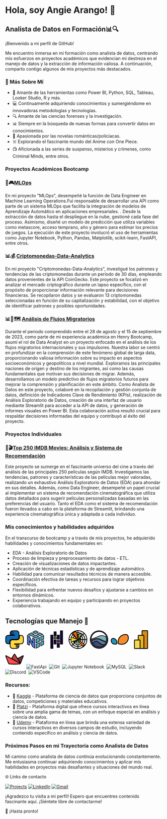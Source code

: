 
# Hola, soy Angie Arango! 🌟

## Analista de Datos en Formación📊🔍

¡Bienvenido a mi perfil de GitHub!


Me encuentro inmersa en mi formación como analista de datos, centrando mis esfuerzos en proyectos académicos que evidencian mi destreza en el manejo de datos y la extracción de información valiosa. A continuación, comparto contigo algunos de mis proyectos más destacados.

### 📌 Más Sobre Mí

- 🧰 Amante de las herramientas como Power BI, Python, SQL, Tableau, Looker Studio, R y más.
- 💻 Continuamente adquiriendo conocimientos y sumergiéndome en innovadoras metodologías y tecnologías.
- 🔍 Amante de las ciencias forenses y la investigación.
- 📊 Siempre en la búsqueda de nuevas formas para convertir datos en conocimientos.
- 📖 Apasionada por las novelas románticas/policiacas.
- ☠️ Explorando el fascinante mundo del Anime con One Piece.
- 📺 Aficionada a las series de suspenso, misterios y crímenes, como Criminal Minds, entre otros.

### Proyectos Académicos Bootcamp

### 🤖🎮[MLOps](https://github.com/Angiea18/MLOps)

En mi proyecto "MLOps", desempeñé la función de Data Engineer en Machine Learning Operations.Fui responsable de desarrollar una API como parte de un sistema MLOps que facilita la integración de modelos de Aprendizaje Automático en aplicaciones empresariales. . Desde la extracción de datos hasta el despliegue en la nube, gestioné cada fase del proceso. Asimismo, diseñé un modelo de predicción que utiliza variables como metascore, acceso temprano, año y género para estimar los precios de juegos. La ejecución de este proyecto involucró el uso de herramientas como Jupyter Notebook, Python, Pandas, Matplotlib, scikit-learn, FastAPI, entre otros.

### 📊💰 [Criptomonedas-Data-Analytics](https://github.com/Angiea18/Criptomonedas-Data-Analytics)

En mi proyecto "Criptomonedas-Data-Analytics", investigué los patrones y tendencias de las criptomonedas durante un período de 30 días, empleando datos provenientes de la API CoinGecko. Este proyecto se focalizó en analizar el mercado criptográfico durante un lapso específico, con el propósito de proporcionar información relevante para decisiones financieras. Se recopilaron datos y se evaluaron 13 criptomonedas seleccionadas en función de su capitalización y estabilidad, con el objetivo de identificar patrones y posibles oportunidades.

### 📊🤖🗺️ [Análisis de Flujos Migratorios](https://github.com/Proyecto-FinalMigraciones/Proyecto-Final)

Durante el periodo comprendido entre el 28 de agosto y el 15 de septiembre de 2023, como parte de mi experiencia académica en Henry Bootcamp, asumí el rol de Data Analyst en un proyecto enfocado en el análisis de los flujos migratorios internacionales y sus impulsores. Nuestra labor se centró en profundizar en la comprensión de este fenómeno global de larga data, proporcionando valiosa información sobre su impacto en aspectos socioeconómicos y geopolíticos a nivel mundial. Exploramos las principales naciones de origen y destino de los migrantes, así como las causas fundamentales que motivan sus decisiones de migrar. Además, desarrollamos un modelo predictivo de flujos migratorios futuros para mejorar la comprensión y planificación en este ámbito. Como Analista de Datos en este proyecto, colaboré en la recopilación y gestión conjunta de datos, definición de Indicadores Clave de Rendimiento (KPIs), realización de Análisis Exploratorio de Datos, creación de una interfaz de usuario mediante Streamlit para acceder a la API de datos, y generación de informes visuales en Power BI. Esta colaboración activa resultó crucial para respaldar decisiones informadas del equipo y contribuyó al éxito del proyecto.

### Proyectos Individuales

### 🤖🎬[Top 250 IMDB Movies: Análisis y Sistema de Recomendación](https://github.com/Angiea18/Analisis-Top250Movies)

Este proyecto se sumerge en el fascinante universo del cine a través del análisis de las principales 250 películas según IMDB. Investigamos las tendencias, patrones y características de las películas mejor valoradas, realizando un exhaustivo Análisis Exploratorio de Datos (EDA) para ahondar en sus detalles. Además, como Data Engineer, desempeñé un papel crucial al implementar un sistema de recomendación cinematográfica que utiliza datos detallados para sugerir películas personalizadas basadas en las preferencias del usuario. Tanto el EDA como el sistema de recomendación fueron llevados a cabo en la plataforma de Streamlit, brindando una experiencia cinematográfica única y adaptada a cada individuo.

### Mis conocimientos y habilidades adquiridos

En el transcurso de bootcamp y a través de mis proyectos, he adquierido habilidades y conocimientos fundamentales en:

- EDA - Análisis Exploratorio de Datos
- Proceso de limpieza y preprocesamiento de datos - ETL.
- Creación de visualizaciones de datos impactantes.
- Aplicación de técnicas estadísticas y de aprendizaje automático.
- Habilidad para comunicar resultados técnicos de manera accesible.
- Coordinación efectiva de tareas y recursos para lograr objetivos específicos.
- Flexibilidad para enfrentar nuevos desafíos y ajustarse a cambios en entornos dinámicos.
- Experiencia trabajando en equipo y participando en proyectos colaborativos.

  
## Tecnologías que Manejo 🚀

  <img src="https://raw.githubusercontent.com/Rickhersd/Rickhersd/09c5bc045c5820e2b7ae1b56c9d2e45df8b2cde5/neobrutalist_icons/neo_python.svg" title="Python" alt="Python" width="60" height="60"/>&nbsp;
  <img src="https://raw.githubusercontent.com/Rickhersd/Rickhersd/09c5bc045c5820e2b7ae1b56c9d2e45df8b2cde5/neobrutalist_icons/neo_numpy.svg" title="Numpy" alt="Numpy" width="60" height="60"/>&nbsp;
  <img src="https://raw.githubusercontent.com/Rickhersd/Rickhersd/09c5bc045c5820e2b7ae1b56c9d2e45df8b2cde5/neobrutalist_icons/neo_pandas.svg" title="Pandas" alt="Pandas" width="60" height="60"/>&nbsp;
  <img src="https://raw.githubusercontent.com/Rickhersd/Rickhersd/09c5bc045c5820e2b7ae1b56c9d2e45df8b2cde5/neobrutalist_icons/neo_matplotlib.svg" title="Matplotlib" alt="Matplotlib" width="60" height="60"/>&nbsp;
  <img src="https://raw.githubusercontent.com/Rickhersd/Rickhersd/09c5bc045c5820e2b7ae1b56c9d2e45df8b2cde5/neobrutalist_icons/neo_seaborn.svg" title="Seaborn" alt="Seaborn" width="60" height="60"/>&nbsp;
  <img src="https://raw.githubusercontent.com/Rickhersd/Rickhersd/09c5bc045c5820e2b7ae1b56c9d2e45df8b2cde5/neobrutalist_icons/neo_sklearn.svg" title="Sklearn" alt="Sklearn" width="60" height="60"/>&nbsp;
  <img src="https://github.com/Rickhersd/neo-icons/blob/main/icons/power-bi/neo-power-bi.svg" title="Power-bi" alt="Power-bi" width="60" height="60"/>&nbsp;
  <img src="https://github.com/Rickhersd/neo-icons/blob/main/icons/streamlit/neo-streamlit.svg" title="Streamlit" alt="Streamlit" width="60" height="60"/>&nbsp;
    <img src="https://cdn.jsdelivr.net/gh/devicons/devicon/icons/fastapi/fastapi-plain.svg" title="FastApi" alt="FastApi" width="60" height="60"/>&nbsp;
  <img src="https://cdn.jsdelivr.net/gh/devicons/devicon/icons/git/git-plain.svg" title="Git" alt="Git" width="60" height="60"/>&nbsp;
  <img src="https://cdn.jsdelivr.net/gh/devicons/devicon/icons/jupyter/jupyter-original-wordmark.svg" title="Jupyter Notebook" alt="Jupyter Notebook" width="60" height="60"/>&nbsp;
  <img src="https://cdn.jsdelivr.net/gh/devicons/devicon/icons/mysql/mysql-plain.svg" title="MySQL" alt="MySQL" width="60" height="60"/>&nbsp;
  <img src="https://cdn.jsdelivr.net/gh/devicons/devicon/icons/slack/slack-original.svg" title="Slack" alt="Slack" width="60" height="60"/>&nbsp;
  <img src="https://www.svgrepo.com/show/353655/discord-icon.svg" title="Discord" alt="Discord" width="60" height="60"/>&nbsp;
  <img src="https://cdn.jsdelivr.net/gh/devicons/devicon/icons/vscode/vscode-original.svg" title="VScode" alt="VSCode" width="60" height="60"/>&nbsp;


### Recursos:
 - 📰 [Kaggle](https://www.kaggle.com/) - Plataforma de ciencia de datos que proporciona conjuntos de datos, competiciones y materiales educativos.
 - 🎥 [Platzi](https://platzi.com/) - Plataforma digital que ofrece cursos interactivos en línea sobre una amplia gama de temas, con un enfoque especial en análisis y ciencia de datos.
 - 🎥 [Udemy](https://www.udemy.com/) - Plataforma en línea que brinda una extensa variedad de cursos interactivos en diversos campos de estudio, incluyendo contenido específico en análisis y ciencia de datos.


### Próximos Pasos en mi Trayectoria como Analista de Datos
Mi camino como analista de datos continúa evolucionando constantemente. Me entusiasma continuar adquiriendo conocimientos y aplicar mis habilidades en proyectos más desafiantes y situaciones del mundo real.

🌐 Links de contacto

[![Projects](https://img.shields.io/badge/my_projects-000?style=for-the-badge&logo=ko-fi&logoColor=purple)](https://github.com/Angiea18?tab=repositories)
[![LinkedIn](https://img.shields.io/badge/linkedin-0A66C2?style=for-the-badge&logo=linkedin&logoColor=white)](https://www.linkedin.com/in/angie-arango/)
[![Gmail](https://img.shields.io/badge/Gmail-D14836?style=for-the-badge&logo=gmail&logoColor=white)]("mailto:angie.a.zapata@gmail.com")


¡Agradezco tu visita a mi perfil! Espero que encuentres contenido fascinante aquí. ¡Siéntete libre de contactarme!

🌟 ¡Hasta pronto!
